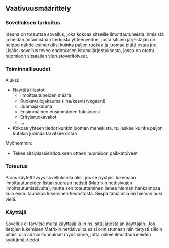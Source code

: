 ## Vaativuusmäärittely ##

### Sovelluksen tarkoitus ###
Ideana on toteuttaa sovellus, joka kokoaa sitseille ilmoittautuneista ihmisistä ja heidän antamistaan tiedoista yhteenvedon, josta sitsien järjestäjän on helppo nähdä esimerkiksi kuinka paljon ruokaa ja juomaa pitää ostaa jne. Lisäksi sovellus tekee ehdotuksen istumajärjestyksestä, jossa on otettu huomioon sitsaajien vierustoveritoiveet.

### Toiminnallisuudet ###
Aluksi:
* Näyttää tilastot:
  * Ilmoittautuneiden määrä
  * Ruokavaliojakauma (liha/kasvis/vegaani)
  * Juomajakauma
  * Ensimmäinen ensimmäinen fuksivuosi
  * Erityisruokavaliot
  * ...
* Kokoaa yhteen tiedot kunkin juoman menekistä, ts. laskee kuinka paljon kutakin juomaa tarvitsee ostaa

Myöhemmin:
* Tekee sitsiplassiehdotuksen ottaen huomioon paikkatoiveet

### Toteutus ###
Paras käytettävyys sovelluksella olisi, jos se pystyisi lukemaan ilmoittautuneiden listan suoraan netistä (Matrixin nettisivujen ilmoittautumissivulta), mutta sen toteuttaminen lienee hieman hankalmpaa kuin esim. taulukon lukeminen tiedostosta. Siispä tämä asia on hieman auki vielä.

### Käyttäjä ###
Sovellus ei tarvitse muita käyttäjiä kuin ns. sitsijärjestäjän käyttäjän. Jos tietojen lukemisen Matrixin nettisivuilta saisi onnistumaan niin tietysti silloin pitäisi olla admin-tunnukset myös sinne, jotta näkee ilmoittautuneiden syöttämät tiedot.
